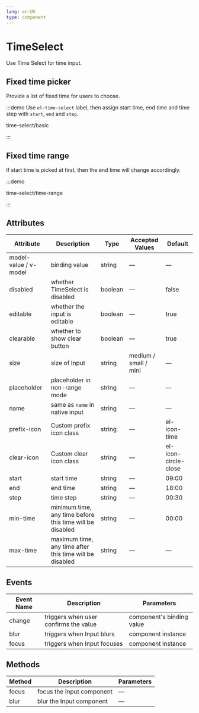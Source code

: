 ```yaml
---
lang: en-US
type: component
---
```


# TimeSelect

Use Time Select for time input.

## Fixed time picker

Provide a list of fixed time for users to choose.

:::demo Use `el-time-select` label, then assign start time, end time and time step with `start`, `end` and `step`.

time-select/basic

:::

## Fixed time range

If start time is picked at first, then the end time will change accordingly.

:::demo

time-select/time-range

:::

## Attributes

| Attribute             | Description                                              | Type    | Accepted Values       | Default              |
| --------------------- | -------------------------------------------------------- | ------- | --------------------- | -------------------- |
| model-value / v-model | binding value                                            | string  | —                     | —                    |
| disabled              | whether TimeSelect is disabled                           | boolean | —                     | false                |
| editable              | whether the input is editable                            | boolean | —                     | true                 |
| clearable             | whether to show clear button                             | boolean | —                     | true                 |
| size                  | size of Input                                            | string  | medium / small / mini | —                    |
| placeholder           | placeholder in non-range mode                            | string  | —                     | —                    |
| name                  | same as `name` in native input                           | string  | —                     | —                    |
| prefix-icon           | Custom prefix icon class                                 | string  | —                     | el-icon-time         |
| clear-icon            | Custom clear icon class                                  | string  | —                     | el-icon-circle-close |
| start                 | start time                                               | string  | —                     | 09:00                |
| end                   | end time                                                 | string  | —                     | 18:00                |
| step                  | time step                                                | string  | —                     | 00:30                |
| min-time              | minimum time, any time before this time will be disabled | string  | —                     | 00:00                |
| max-time              | maximum time, any time after this time will be disabled  | string  | —                     | —                    |

## Events

| Event Name | Description                           | Parameters                |
| ---------- | ------------------------------------- | ------------------------- |
| change     | triggers when user confirms the value | component's binding value |
| blur       | triggers when Input blurs             | component instance        |
| focus      | triggers when Input focuses           | component instance        |

## Methods

| Method | Description               | Parameters |
| ------ | ------------------------- | ---------- |
| focus  | focus the Input component | —          |
| blur   | blur the Input component  | —          |
